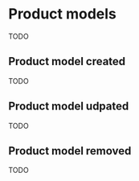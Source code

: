 # Product models
TODO

## Product model created
TODO

## Product model udpated
TODO
 
## Product model removed
TODO